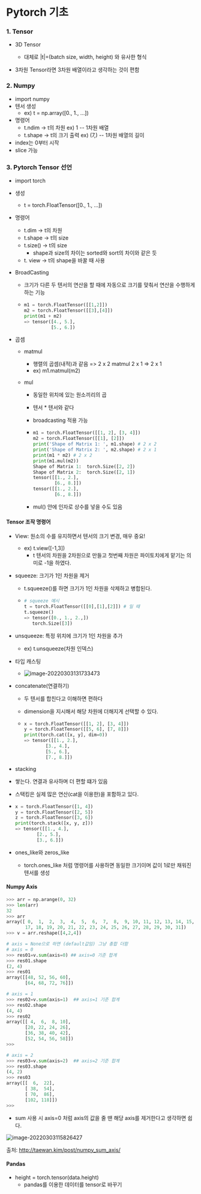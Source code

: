 

# Pytorch 기초

### 1.  Tensor

- 3D Tensor
  - 대체로 |t|=(batch size, width, height) 와 유사한 형식

- 3차원 Tensor라면 3차원 배열이라고 생각하는 것이 편함



### 2. Numpy

- import numpy
- 텐서 생성
  - ex) t = np.array([0., 1., ...])
- 명령어
  - t.ndim -> t의 차원 ex) 1 -- 1차원 배열
  - t.shape -> t의 크기 출력 ex) (7,) -- 1차원 배열의 길이 
- index는 0부터 시작
- slice 가능



### 3. Pytorch Tensor 선언

- import torch
- 생성
  - t = torch.FloatTensor([0., 1., ...])
- 명령어
  - t.dim -> t의 차원
  - t.shape -> t의 size
  - t.size() -> t의 size
    - shape과 size의 차이는 sorted와 sort의 차이와 같은 듯
  - t. view -> t의 shape을 바꿀 때 사용

- BroadCasting

  - 크기가 다른 두 텐서의 연산을 할 때에 자동으로 크기를 맞춰서 연산을 수행하게 하는 기능

  - ```python
    m1 = torch.FloatTensor([[1,2]])
    m2 = torch.FloatTensor([[3],[4]])
    print(m1 + m2)
    => tensor([4., 5.],
              [5., 6.])
    ```

- 곱셈

  - matmul

    - 행렬의 곱셈(내적)과 같음 => 2 x 2 matmul 2 x 1 => 2 x 1
    - ex) m1.matmul(m2)

  - mul

    - 동일한 위치에 있는 원소끼리의 곱

    - 텐서 * 텐서와 같다

    - broadcasting 적용 가능

    - ```python
      m1 = torch.FloatTensor([[1, 2], [3, 4]])
      m2 = torch.FloatTensor([[1], [2]])
      print('Shape of Matrix 1: ', m1.shape) # 2 x 2
      print('Shape of Matrix 2: ', m2.shape) # 2 x 1
      print(m1 * m2) # 2 x 2
      print(m1.mul(m2))
      Shape of Matrix 1:  torch.Size([2, 2])
      Shape of Matrix 2:  torch.Size([2, 1])
      tensor([[1., 2.],
              [6., 8.]])
      tensor([[1., 2.],
              [6., 8.]])
      ```

    - mul() 안에 인자로 상수를 넣을 수도 있음



#### Tensor 조작 명령어

- View: 원소의 수를 유지하면서 텐서의 크기 변경, 매우 중요!

  - ex) t.view([-1,3])
    - t 텐서의 차원을 2차원으로 만들고 첫번째 차원은 파이토치에게 맡기는 의미로 -1을 하였다.

- squeeze: 크기가 1인 차원을 제거

  - t.squeeze()를 하면 크기가 1인 차원을 삭제하고 병합된다.

  - ```python
    # squeeze 예시
    t = torch.FloatTensor([[0],[1],[2]]) # 일 때
    t.squeeze()
    => tensor([0., 1., 2.,])
       torch.Size([3])
    ```

- unsqueeze: 특정 위치에 크기가 1인 차원을 추가

  - ex) t.unsqueeze(차원 인덱스)

- 타입 캐스팅

  - ![image-20220303131733473](C:\Users\multicampus\AppData\Roaming\Typora\typora-user-images\image-20220303131733473.png)

- concatenate(연결하기)

  - 두 텐서를 합친다고 이해하면 편하다

  - dimension을 지시해서 해당 차원에 더해지게 선택할 수 있다.

  - ```python
    x = torch.FloatTensor([[1, 2], [3, 4]])
    y = torch.FloatTensor([[5, 6], [7, 8]])
    print(torch.cat([x, y], dim=0))
    => tensor([[1., 2.],
            [3., 4.],
            [5., 6.],
            [7., 8.]])
    ```

-  stacking

  - 쌓는다. 연결과 유사하며 더 편할 떄가 있음

  - 스택킹은 실제 많은 연산(cat을 이용한)을 포함하고 있다.

  - ```python
    x = torch.FloatTensor([1, 4])
    y = torch.FloatTensor([2, 5])
    z = torch.FloatTensor([3, 6])
    print(torch.stack([x, y, z]))
    => tensor([[1., 4.],
            [2., 5.],
            [3., 6.]])
    ```

- ones_like와 zeros_like
  - torch.ones_like 처럼 명령어를 사용하면 동일한 크기이며 값이 1로만 채워진 텐서를 생성



#### Numpy Axis

```python
>>> arr = np.arange(0, 32)
>>> len(arr)
32
>>> arr
array([ 0,  1,  2,  3,  4,  5,  6,  7,  8,  9, 10, 11, 12, 13, 14, 15, 16,
       17, 18, 19, 20, 21, 22, 23, 24, 25, 26, 27, 28, 29, 30, 31])
>>> v = arr.reshape([4,2,4])

# axis = None으로 하면 (default값임) 그냥 총합 더함
# axis = 0
>>> res01=v.sum(axis=0) ## axis=0 기준 합계
>>> res01.shape
(2, 4)
>>> res01
array([[48, 52, 56, 60],
       [64, 68, 72, 76]])

# axis = 1
>>> res02=v.sum(axis=1)  ## axis=1 기준 합계
>>> res02.shape
(4, 4)
>>> res02
array([[ 4,  6,  8, 10],
       [20, 22, 24, 26],
       [36, 38, 40, 42],
       [52, 54, 56, 58]])
>>>

# axis = 2
>>> res03=v.sum(axis=2)  ## axis=2 기준 합계
>>> res03.shape
(4, 2)
>>> res03
array([[  6,  22],
       [ 38,  54],
       [ 70,  86],
       [102, 118]])
>>>
```

- sum 사용 시 axis=0 처럼 axis의 값을 줄 땐 해당 axis를 제거한다고 생각하면 쉽다.

![image-20220303115826427](C:\Users\multicampus\AppData\Roaming\Typora\typora-user-images\image-20220303115826427.png)

출처: http://taewan.kim/post/numpy_sum_axis/



#### Pandas

- height = torch.tensor(data.height)
  - pandas를 이용한 데이터를 tensor로 바꾸기